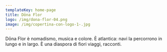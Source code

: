```yaml
---
templateKey: home-page
title: Dōna Flor
logo: /img/dona-flor-04.png
image: /img/copertina-con-logo-1-.jpg
---
```

Dōna Flor è nomadismo, musica e colore. È atlantica: navi la percorrono in lungo e in largo. È una diaspora di fiori viaggi, racconti.